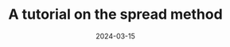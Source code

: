 ---
title: A tutorial on the spread method
date: 2024-03-15
status:
notes: 03-15-24-reading.pdf
arxiv: 
slides: 
code:
site:
paper:
presenters: Tom Kelly
series: Reading Group 
---